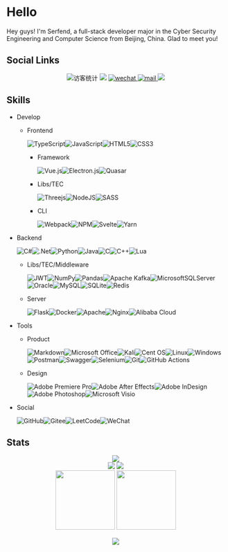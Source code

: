 # Hello

Hey guys! I'm Serfend, a full-stack developer major in the Cyber Security Engineering and Computer Science from Beijing, China. Glad to meet you!

## Social Links

<div align="center">
    <!-- 访客数统计徽标 --><img src="https://visitor-badge.glitch.me/badge?page_id=serfend" alt="访客统计" />
      <a href="https://common.serfend.top/"><img src="https://img.shields.io/badge/website-%E4%B8%AA%E4%BA%BA%E7%BD%91%E7%AB%99-blue?style=for-the-badge&logo=gmail&logoColor=white"></a>
    <a href="https://common.serfend.top/s/vcard">
        <img alt="wechat" src="https://img.shields.io/badge/wechat-serfend-3fc04f?style=for-the-badge&logo=wechat&logoColor=white"/>
    </a>
    <a href="mailto:serfend@foxmail.com">
        <img alt="mail" src="https://img.shields.io/badge/mail-serfend-1f99df?style=for-the-badge&logo=gmail&logoColor=white"/>
    </a>
    <a href="https://blog.csdn.net/m0_37157335">
        <img src="https://img.shields.io/badge/csdn- serfend-fc5531.svg?&style=for-the-badge&logo=bloglovin&logoColor=white"/>
    </a>
</a>
</div>

## Skills

- Develop
  
  - Frontend
    
    ![TypeScript](https://img.shields.io/badge/typescript-%23007ACC.svg?style=for-the-badge&logo=typescript&logoColor=white)![JavaScript](https://img.shields.io/badge/javascript-%23323330.svg?style=for-the-badge&logo=javascript&logoColor=%23F7DF1E)![HTML5](https://img.shields.io/badge/html5-%23E34F26.svg?style=for-the-badge&logo=html5&logoColor=white)![CSS3](https://img.shields.io/badge/css3-%231572B6.svg?style=for-the-badge&logo=css3&logoColor=white)
    
    - Framework
      
      ![Vue.js](https://img.shields.io/badge/vuejs-%2335495e.svg?style=for-the-badge&logo=vuedotjs&logoColor=%234FC08D)![Electron.js](https://img.shields.io/badge/Electron-191970?style=for-the-badge&logo=Electron&logoColor=white)![Quasar](https://img.shields.io/badge/Quasar-16B7FB?style=for-the-badge&logo=quasar&logoColor=black)
    
    - Libs/TEC
      
      ![Threejs](https://img.shields.io/badge/threejs-black?style=for-the-badge&logo=three.js&logoColor=white)![NodeJS](https://img.shields.io/badge/node.js-6DA55F?style=for-the-badge&logo=node.js&logoColor=white)![SASS](https://img.shields.io/badge/SASS-hotpink.svg?style=for-the-badge&logo=SASS&logoColor=white)
    
    - CLI
      
      ![Webpack](https://img.shields.io/badge/webpack-%238DD6F9.svg?style=for-the-badge&logo=webpack&logoColor=black)![NPM](https://img.shields.io/badge/NPM-%23000000.svg?style=for-the-badge&logo=npm&logoColor=white)![Svelte](https://img.shields.io/badge/svelte-%23f1413d.svg?style=for-the-badge&logo=svelte&logoColor=white)![Yarn](https://img.shields.io/badge/yarn-%232C8EBB.svg?style=for-the-badge&logo=yarn&logoColor=white)

- Backend
  
  ![C#](https://img.shields.io/badge/c%23-%23239120.svg?style=for-the-badge&logo=c-sharp&logoColor=white)![.Net](https://img.shields.io/badge/.NET-5C2D91?style=for-the-badge&logo=.net&logoColor=white)![Python](https://img.shields.io/badge/python-3670A0?style=for-the-badge&logo=python&logoColor=ffdd54)![Java](https://img.shields.io/badge/java-%23ED8B00.svg?style=for-the-badge&logo=java&logoColor=white)![C](https://img.shields.io/badge/c-%2300599C.svg?style=for-the-badge&logo=c&logoColor=white)![C++](https://img.shields.io/badge/c++-%2300599C.svg?style=for-the-badge&logo=c%2B%2B&logoColor=white)![Lua](https://img.shields.io/badge/lua-%232C2D72.svg?style=for-the-badge&logo=lua&logoColor=white)
  
  - Libs/TEC/Middleware
    
    ![JWT](https://img.shields.io/badge/JWT-black?style=for-the-badge&logo=JSON%20web%20tokens)![NumPy](https://img.shields.io/badge/numpy-%23013243.svg?style=for-the-badge&logo=numpy&logoColor=white)![Pandas](https://img.shields.io/badge/pandas-%23150458.svg?style=for-the-badge&logo=pandas&logoColor=white)![Apache Kafka](https://img.shields.io/badge/Apache%20Kafka-000?style=for-the-badge&logo=apachekafka)![MicrosoftSQLServer](https://img.shields.io/badge/Microsoft%20SQL%20Sever-CC2927?style=for-the-badge&logo=microsoft%20sql%20server&logoColor=white)![Oracle](https://img.shields.io/badge/Oracle-F80000?style=for-the-badge&logo=oracle&logoColor=white)![MySQL](https://img.shields.io/badge/mysql-%2300f.svg?style=for-the-badge&logo=mysql&logoColor=white)![SQLite](https://img.shields.io/badge/sqlite-%2307405e.svg?style=for-the-badge&logo=sqlite&logoColor=white)![Redis](https://img.shields.io/badge/redis-%23DD0031.svg?style=for-the-badge&logo=redis&logoColor=white)
  
  - Server
    
    ![Flask](https://img.shields.io/badge/flask-%23000.svg?style=for-the-badge&logo=flask&logoColor=white)![Docker](https://img.shields.io/badge/docker-%230db7ed.svg?style=for-the-badge&logo=docker&logoColor=white)![Apache](https://img.shields.io/badge/apache-%23D42029.svg?style=for-the-badge&logo=apache&logoColor=white)![Nginx](https://img.shields.io/badge/nginx-%23009639.svg?style=for-the-badge&logo=nginx&logoColor=white)![Alibaba Cloud](https://img.shields.io/badge/AlibabaCloud-%23FF6701.svg?style=for-the-badge&logo=alibabacloud&logoColor=white)

- Tools
  
  - Product
    
    ![Markdown](https://img.shields.io/badge/markdown-%23000000.svg?style=for-the-badge&logo=markdown&logoColor=white)![Microsoft Office](https://img.shields.io/badge/Microsoft_Office-D83B01?style=for-the-badge&logo=microsoft-office&logoColor=white)![Kali](https://img.shields.io/badge/Kali-268BEE?style=for-the-badge&logo=kalilinux&logoColor=white)![Cent OS](https://img.shields.io/badge/cent%20os-002260?style=for-the-badge&logo=centos&logoColor=F0F0F0)![Linux](https://img.shields.io/badge/Linux-FCC624?style=for-the-badge&logo=linux&logoColor=black)![Windows](https://img.shields.io/badge/Windows-0078D6?style=for-the-badge&logo=windows&logoColor=white)![Postman](https://img.shields.io/badge/Postman-FF6C37?style=for-the-badge&logo=postman&logoColor=white)![Swagger](https://img.shields.io/badge/-Swagger-%23Clojure?style=for-the-badge&logo=swagger&logoColor=white)![Selenium](https://img.shields.io/badge/-selenium-%43B02A?style=for-the-badge&logo=selenium&logoColor=white)![Git](https://img.shields.io/badge/git-%23F05033.svg?style=for-the-badge&logo=git&logoColor=white)![GitHub Actions](https://img.shields.io/badge/github%20actions-%232671E5.svg?style=for-the-badge&logo=githubactions&logoColor=white)
  
  - Design
    
    ![Adobe Premiere Pro](https://img.shields.io/badge/Adobe%20Premiere%20Pro-9999FF.svg?style=for-the-badge&logo=Adobe%20Premiere%20Pro&logoColor=white)![Adobe After Effects](https://img.shields.io/badge/Adobe%20After%20Effects-9999FF.svg?style=for-the-badge&logo=Adobe%20After%20Effects&logoColor=white)![Adobe InDesign](https://img.shields.io/badge/Adobe%20InDesign-49021F?style=for-the-badge&logo=adobeindesign&logoColor=white)![Adobe Photoshop](https://img.shields.io/badge/adobe%20photoshop-%2331A8FF.svg?style=for-the-badge&logo=adobe%20photoshop&logoColor=white)![Microsoft Visio ](https://img.shields.io/badge/Microsoft_Visio-3955A3?style=for-the-badge&logo=microsoft-visio&logoColor=white)

- Social
  
  ![GitHub](https://img.shields.io/badge/github-%23121011.svg?style=for-the-badge&logo=github&logoColor=white)![Gitee](https://img.shields.io/badge/Gitee-C71D23?style=for-the-badge&logo=gitee&logoColor=white)![LeetCode](https://img.shields.io/badge/LeetCode-000000?style=for-the-badge&logo=LeetCode&logoColor=#d16c06)![WeChat](https://img.shields.io/badge/WeChat-07C160?style=for-the-badge&logo=wechat&logoColor=white)

## Stats

<div align="center">
    <div>
        <img src="https://github-profile-trophy.vercel.app/?username=sun0225SUN" />
    </div>
    <div>
        <img src="https://stats.justsong.cn/api/csdn?id=m0_37157335" />
        <img src="https://github-readme-streak-stats.herokuapp.com?user=serfend&theme=monokai&hide_border=true&date_format=M%20j%5B%2C%20Y%5D" />
    </div>
    <div>
        <img height="137px" src="https://github-readme-stats.vercel.app/api?username=serfend&hide_title=true&hide_border=true&show_icons=true&include_all_commits=true&line_height=21&bg_color=0,EC6C6C,FFD479,FFFC79,73FA79&theme=graywhite" />
        <img height="137px" src="https://github-readme-stats.vercel.app/api/top-langs/?username=serfend&hide_title=true&hide_border=true&layout=compact&bg_color=0,73FA79,73FDFF,D783FF&theme=graywhite&locale=cn" />
    </div>
    <div style="margin-top:1rem;">
        <img src="https://activity-graph.herokuapp.com/graph?username=serfend&theme=xcode" />
    </div>
</div>
